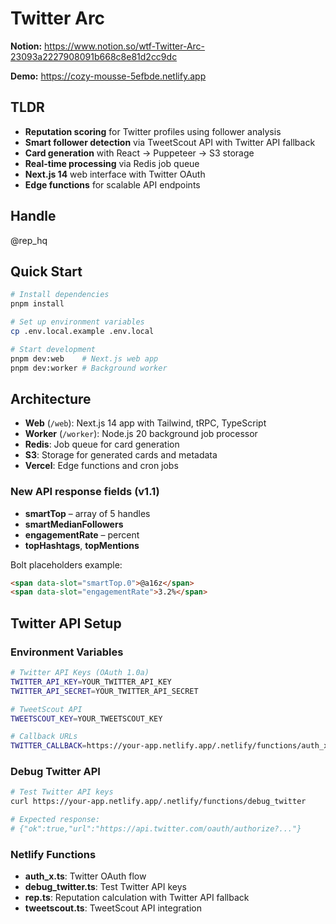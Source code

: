 # Twitter Arc

**Notion:** https://www.notion.so/wtf-Twitter-Arc-23093a2227908091b668c8e81d2cc9dc

**Demo:** https://cozy-mousse-5efbde.netlify.app

## TLDR

- **Reputation scoring** for Twitter profiles using follower analysis
- **Smart follower detection** via TweetScout API with Twitter API fallback
- **Card generation** with React → Puppeteer → S3 storage
- **Real-time processing** via Redis job queue
- **Next.js 14** web interface with Twitter OAuth
- **Edge functions** for scalable API endpoints

## Handle

@rep_hq

## Quick Start

```bash
# Install dependencies
pnpm install

# Set up environment variables
cp .env.local.example .env.local

# Start development
pnpm dev:web    # Next.js web app
pnpm dev:worker # Background worker
```

## Architecture

- **Web** (`/web`): Next.js 14 app with Tailwind, tRPC, TypeScript
- **Worker** (`/worker`): Node.js 20 background job processor
- **Redis**: Job queue for card generation
- **S3**: Storage for generated cards and metadata
- **Vercel**: Edge functions and cron jobs

### New API response fields (v1.1)
- **smartTop** – array of 5 handles
- **smartMedianFollowers**
- **engagementRate** – percent
- **topHashtags**, **topMentions**

Bolt placeholders example:
```html
<span data-slot="smartTop.0">@a16z</span>
<span data-slot="engagementRate">3.2%</span>
```

## Twitter API Setup

### Environment Variables
```bash
# Twitter API Keys (OAuth 1.0a)
TWITTER_API_KEY=YOUR_TWITTER_API_KEY
TWITTER_API_SECRET=YOUR_TWITTER_API_SECRET

# TweetScout API
TWEETSCOUT_KEY=YOUR_TWEETSCOUT_KEY

# Callback URLs
TWITTER_CALLBACK=https://your-app.netlify.app/.netlify/functions/auth_x
```

### Debug Twitter API
```bash
# Test Twitter API keys
curl https://your-app.netlify.app/.netlify/functions/debug_twitter

# Expected response:
# {"ok":true,"url":"https://api.twitter.com/oauth/authorize?..."}
```

### Netlify Functions
- **auth_x.ts**: Twitter OAuth flow
- **debug_twitter.ts**: Test Twitter API keys
- **rep.ts**: Reputation calculation with Twitter API fallback
- **tweetscout.ts**: TweetScout API integration 